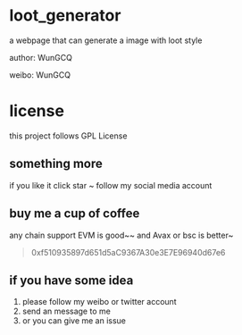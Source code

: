 # loot_generator
a webpage that can generate a image with loot style

author: WunGCQ

weibo: WunGCQ

# license
this project follows GPL License

## something more
if you like it
click star ~
follow my social media account
## buy me a cup of coffee

any chain support EVM is good~~
and Avax or bsc is better~

> 0xf510935897d651d5aC9367A30e3E7E96940d67e6


## if you have some idea
1. please follow my weibo or twitter account
2. send an message to me
3. or you can give me an issue

